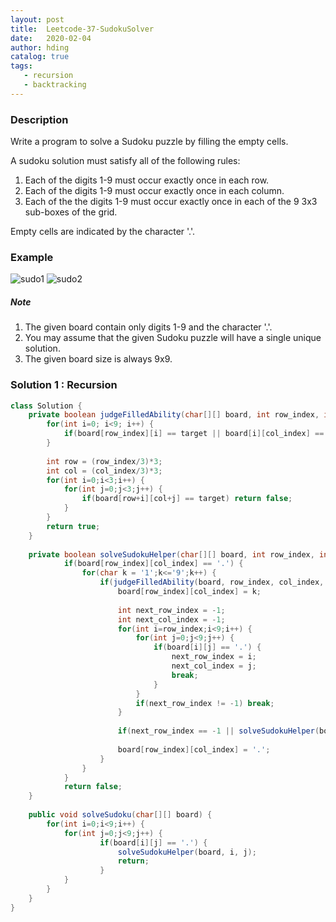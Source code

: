 ```yaml
---
layout: post
title:  Leetcode-37-SudokuSolver
date:   2020-02-04
author: hding
catalog: true
tags:
   - recursion
   - backtracking
---
```

### Description
Write a program to solve a Sudoku puzzle by filling the empty cells.

A sudoku solution must satisfy all of the following rules:

1. Each of the digits 1-9 must occur exactly once in each row.
2. Each of the digits 1-9 must occur exactly once in each column.
3. Each of the the digits 1-9 must occur exactly once in each of the 9 3x3 sub-boxes of the grid.

Empty cells are indicated by the character '.'.



### Example
![sudo1](https://upload.wikimedia.org/wikipedia/commons/thumb/f/ff/Sudoku-by-L2G-20050714.svg/250px-Sudoku-by-L2G-20050714.svg.png)
![sudo2](https://upload.wikimedia.org/wikipedia/commons/thumb/3/31/Sudoku-by-L2G-20050714_solution.svg/250px-Sudoku-by-L2G-20050714_solution.svg.png)



##### Note
1. The given board contain only digits 1-9 and the character '.'.
2. You may assume that the given Sudoku puzzle will have a single unique solution.
3. The given board size is always 9x9.



### Solution 1 : Recursion
```java
class Solution {
    private boolean judgeFilledAbility(char[][] board, int row_index, int col_index, char target) {
        for(int i=0; i<9; i++) {
            if(board[row_index][i] == target || board[i][col_index] == target) return false;
        }
        
        int row = (row_index/3)*3;
        int col = (col_index/3)*3;
        for(int i=0;i<3;i++) {
            for(int j=0;j<3;j++) {
                if(board[row+i][col+j] == target) return false;
            }
        }
        return true;
    }
    
    private boolean solveSudokuHelper(char[][] board, int row_index, int col_index) {
            if(board[row_index][col_index] == '.') {
                for(char k = '1';k<='9';k++) {
                    if(judgeFilledAbility(board, row_index, col_index, k)) {
                        board[row_index][col_index] = k;
                        
                        int next_row_index = -1;
                        int next_col_index = -1;
                        for(int i=row_index;i<9;i++) {
                            for(int j=0;j<9;j++) {
                                if(board[i][j] == '.') {
                                    next_row_index = i;
                                    next_col_index = j;
                                    break;
                                }
                            }
                            if(next_row_index != -1) break;
                        }
                        
                        if(next_row_index == -1 || solveSudokuHelper(board, next_row_index, next_col_index) == true) return true;
                        
                        board[row_index][col_index] = '.';    
                    }
                }   
            }   
            return false;
    }
    
    public void solveSudoku(char[][] board) {
        for(int i=0;i<9;i++) {
            for(int j=0;j<9;j++) {
                    if(board[i][j] == '.') {
                        solveSudokuHelper(board, i, j);
                        return;
                    }
            }
        }
    }
}
```





























